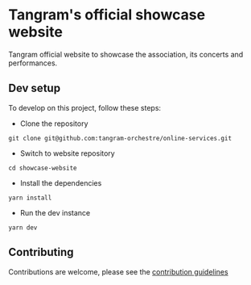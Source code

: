# Tangram's official showcase website

Tangram official website to showcase the association, its concerts and performances.

## Dev setup

To develop on this project, follow these steps:

- Clone the repository

```
git clone git@github.com:tangram-orchestre/online-services.git
```

- Switch to website repository

```
cd showcase-website
```

- Install the dependencies

```
yarn install
```

- Run the dev instance

```
yarn dev
```

## Contributing

Contributions are welcome, please see the [contribution guidelines](CONTRIBUTING.md)
